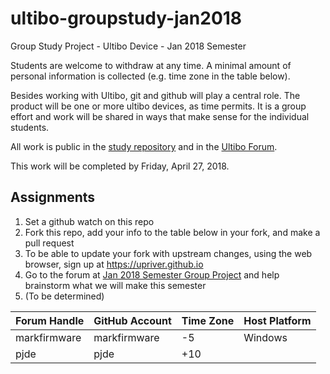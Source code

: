# ultibo-groupstudy-jan2018
Group Study Project - Ultibo Device - Jan 2018 Semester

Students are welcome to withdraw at any time. A minimal amount of personal information is collected (e.g. time zone in the table below).

Besides working with Ultibo, git and github will play a central role. The product will be one or more ultibo devices, as time permits. It is a group effort and work will be shared in ways that make sense for the individual students.

All work is public in the [study repository](https://github.com/markfirmware/ultibo-groupstudy-jan2018) and in the [Ultibo Forum](https://ultibo.org/forum/index.php).

This work will be completed by Friday, April 27, 2018.

Assignments
-----------
1. Set a github watch on this repo
2. Fork this repo, add your info to the table below in your fork, and make a pull request
3. To be able to update your fork with upstream changes, using the web browser, sign up at https://upriver.github.io
4. Go to the forum at [Jan 2018 Semester Group Project](https://ultibo.org/forum/viewtopic.php?f=9&t=971) and help brainstorm what we will make this semester
5. (To be determined)

|Forum Handle|GitHub Account|Time Zone|Host Platform|
|------------|--------------|---------|-------------|
|markfirmware|markfirmware  |-5       |Windows      |
|pjde        |pjde          |+10      |             |
